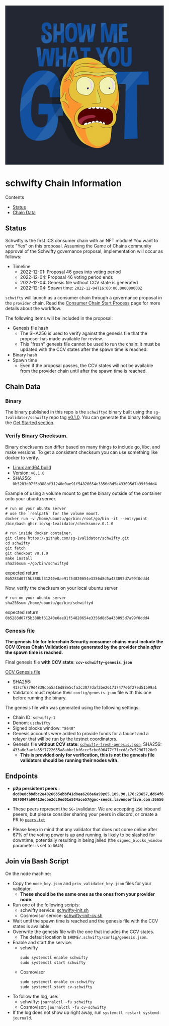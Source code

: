 ![SG-1 GOT logo](https://github.com/sg-1validator/schwifty/raw/main/GOT.png)
# schwifty Chain Information

Contents

* [Status](#status)
* [Chain Data](#chain-data)

## Status

Schwifty is the first ICS consumer chain with an NFT module! 
You want to vote "Yes" on this proposal.
Assuming the Game of Chains community approval of the Schwifty governance proposal, implementation will occur as follows:

* Timeline
  * 2022-12-01: Proposal 46 goes into voting period
  * 2022-12-04: Proposal 46 voting period ends
  * 2022-12-04: Genesis file without CCV state is generated
  * 2022-12-04: Spawn time: `2022-12-04T16:00:00.000000000Z`


`schwifty` will launch as a consumer chain through a governance proposal in the `provider` chain. Read the [Consumer Chain Start Process](/docs/Consumer-Chain-Start-Process.md) page for more details about the workflow.

The following items will be included in the proposal:
* Genesis file hash
  * The SHA256 is used to verify against the genesis file that the proposer has made available for review.
  * This "fresh" genesis file cannot be used to run the chain: it must be updated with the CCV states after the spawn time is reached.
* Binary hash
* Spawn time
  * Even if the proposal passes, the CCV states will not be available from the provider chain until after the spawn time is reached.

## Chain Data

### Binary

The binary published in this repo is the `schwiftyd` binary built using the `sg-1validator/schwifty` repo tag [v0.1.0](https://github.com/sg-1validator/schwifty/releases/tag/v0.1.0). You can generate the binary following the [Get Started section](https://github.com/sg-1validator/schwifty/tree/v0.1.0#get-started).

### Verify Binary Checksum.
Binary checksums can differ based on many things to include go, libc, and make versions. To get a consistent checksum you can use something like docker to verify.

  * [Linux amd64 build](schwiftyd)
  * Version: `v0.1.0`
  * SHA256: `0b5283d07f5b388bf31240e0ae91f54820654e3356d8d5a433095d7a99f0ddd4`

  Example of using a volume mount to get the binary outside of the container onto your ubuntu server.
  ```
  # run on your ubuntu server
  # use the `realpath` for the volume mount.
  docker run -v /home/ubuntu/go/bin:/root/go/bin -it --entrypoint /bin/bash ghcr.io/sg-1validator/checksum:v.0.1.0
  ```
  ```
  # run inside docker container.
  git clone https://github.com/sg-1validator/schwifty.git
  cd schwifty
  git fetch
  git checkout v0.1.0
  make install
  sha256sum ~/go/bin/schwiftyd
  ```
  expected return `0b5283d07f5b388bf31240e0ae91f54820654e3356d8d5a433095d7a99f0ddd4`  
  
  Now, verify the checksum on your local ubuntu server  
  ```
  # run on your ubuntu server
  sha256sum /home/ubuntu/go/bin/schwiftyd
  ```
  expected return `0b5283d07f5b388bf31240e0ae91f54820654e3356d8d5a433095d7a99f0ddd4`  

### Genesis file

**The genesis file for Interchain Security consumer chains must include the CCV (Cross Chain Validation) state generated by the provider chain _after_ the spawn time is reached.**

Final genesis file **with CCV state**: **`ccv-schwifty-genesis.json`**

[CCV Genesis file](https://raw.githubusercontent.com/sg-1validator/ics-testnets/main/game-of-chains-2022/schwifty/ccv-schwifty-genesis.json)

- SHA256: `417cf6779d4839dba5a16d88e5cfa3c3077daf2be261717477e6f27ed51b99a1`
- Validators must replace their `config/genesis.json` file with this one before running the binary.

The genesis file with was generated using the following settings:

* Chain ID: `schwifty-1`
* Denom: `uschwifty`
* Signed blocks window: `"8640"`
* Genesis accounts were added to provide funds for a faucet and a relayer that will be run by the testnet coordinators.
* Genesis file **without CCV state**: [`schwifty-fresh-genesis.json`](schwifty-fresh-genesis.json), SHA256: `433a6c3aefa35f7722655a8abbc1bf6ccc5cbe696477f71ccd8c7e52967120d9`
  * **This is provided only for verification, this is not the genesis file validators should be running their nodes with.**

## Endpoints

* **p2p persistent peers : `dcd0e8cb8dbc2e4026685ebbf41d8ea6268e6a99@65.109.90.176:23657,dd64f68070847a00413ecbe2dc0ed01e584ace57@goc-seeds.lavenderfive.com:36656`**
* These peers represent the `SG-1`validator. We are accepting `250` inbound peeers, but please consider sharing your peers in discord, or create a PR to [`peers.txt`](peers.txt)

* Please keep in mind that any validator that does not come online after 67% of the voting power is up and running, is likely to be slashed for downtime, potentially resulting in being jailed (the `signed_blocks_window` parameter is set to `8640`).

## Join via Bash Script

On the node machine:
- Copy the `node_key.json` and `priv_validator_key.json` files for your validator.
  - **These should be the same ones as the ones from your provider node**.
- Run one of the following scripts:
  - schwifty service: [schwifty-init.sh](schwifty-init.sh)
  - Cosmovisor service: [schwifty-init-cv.sh](schwifty-init-cv.sh)
- Wait until the spawn time is reached and the genesis file with the CCV states is available.
- Overwrite the genesis file with the one that includes the CCV states.
  - The default location is `$HOME/.schwifty/config/genesis.json`.
- Enable and start the service:
  - schwifty
    ```
    sudo systemctl enable schwifty
    sudo systemctl start schwifty
    ```
  - Cosmovisor
    ```
    sudo systemctl enable cv-schwifty
    sudo systemctl start cv-schwifty
    ```
- To follow the log, use:
  - schwifty: `journalctl -fu schwifty`
  - Cosmovisor: `journalctl -fu cv-schwifty`
- If the log does not show up right away, run `systemctl restart systemd-journald`.
